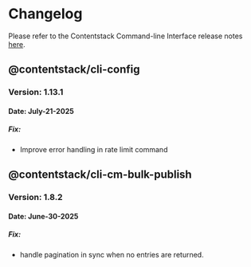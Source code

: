 # Changelog

Please refer to the Contentstack Command-line Interface release notes [here](https://www.contentstack.com/docs/developers/cli/cli-changelog).

## @contentstack/cli-config
### Version: 1.13.1
#### Date:  July-21-2025
##### Fix:
 - Improve error handling in rate limit command

## @contentstack/cli-cm-bulk-publish
### Version: 1.8.2
#### Date:  June-30-2025
##### Fix:
 - handle pagination in sync when no entries are returned.